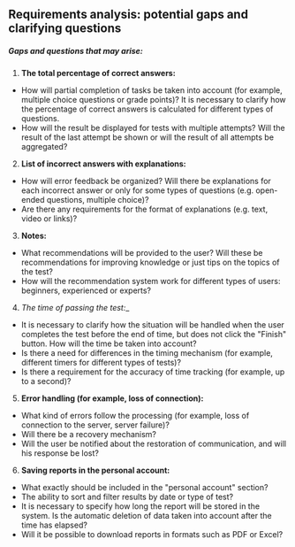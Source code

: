 ## Requirements analysis: potential gaps and clarifying questions
##### Gaps and questions that may arise:
1. __The total percentage of correct answers:__
* How will partial completion of tasks be taken into account (for example, multiple choice questions or grade points)? It is necessary to clarify how the percentage of correct answers is calculated for different types of questions. 
* How will the result be displayed for tests with multiple attempts? Will the result of the last attempt be shown or will the result of all attempts be aggregated?
2. __List of incorrect answers with explanations:__
* How will error feedback be organized? Will there be explanations for each incorrect answer or only for some types of questions (e.g. open-ended questions, multiple choice)?
* Are there any requirements for the format of explanations (e.g. text, video or links)?
3. __Notes:__
* What recommendations will be provided to the user? Will these be recommendations for improving knowledge or just tips on the topics of the test?
* How will the recommendation system work for different types of users: beginners, experienced or experts?
4. _The time of passing the test:__
* It is necessary to clarify how the situation will be handled when the user completes the test before the end of time, but does not click the "Finish" button. How will the time be taken into account?
* Is there a need for differences in the timing mechanism (for example, different timers for different types of tests)?
* Is there a requirement for the accuracy of time tracking (for example, up to a second)?
5. __Error handling (for example, loss of connection):__
* What kind of errors follow the processing (for example, loss of connection to the server, server failure)?
* Will there be a recovery mechanism?
* Will the user be notified about the restoration of communication, and will his response be lost?
6. __Saving reports in the personal account:__
* What exactly should be included in the "personal account" section?
* The ability to sort and filter results by date or type of test?
* It is necessary to specify how long the report will be stored in the system. Is the automatic deletion of data taken into account after the time has elapsed?
* Will it be possible to download reports in formats such as PDF or Excel?
